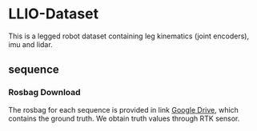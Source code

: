 # LLIO-Dataset
This is a legged robot dataset containing leg kinematics (joint encoders), imu and lidar.

## sequence


### Rosbag Download
The rosbag for each sequence is provided in link [Google Drive](https://drive.google.com/drive/folders/1w2_4lR7wVIgLpnxfRJwVT1kJBXl-jMyI), which contains the ground truth. We obtain truth values through RTK sensor.
